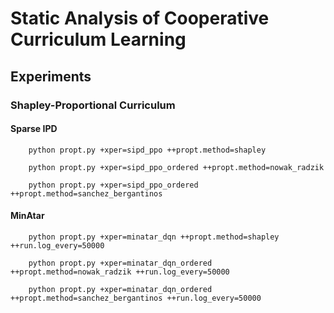 # Static Analysis of Cooperative Curriculum Learning


## Experiments


### Shapley-Proportional Curriculum

#### Sparse IPD

```
    python propt.py +xper=sipd_ppo ++propt.method=shapley
```

```
    python propt.py +xper=sipd_ppo_ordered ++propt.method=nowak_radzik
```

```
    python propt.py +xper=sipd_ppo_ordered ++propt.method=sanchez_bergantinos
```

#### MinAtar

```
    python propt.py +xper=minatar_dqn ++propt.method=shapley ++run.log_every=50000
```

```
    python propt.py +xper=minatar_dqn_ordered ++propt.method=nowak_radzik ++run.log_every=50000
```

```
    python propt.py +xper=minatar_dqn_ordered ++propt.method=sanchez_bergantinos ++run.log_every=50000
```


